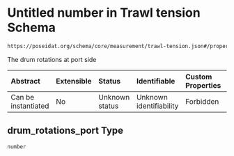 # Untitled number in Trawl tension Schema

```txt
https://poseidat.org/schema/core/measurement/trawl-tension.json#/properties/drum_rotations_port
```

The drum rotations at port side

| Abstract            | Extensible | Status         | Identifiable            | Custom Properties | Additional Properties | Access Restrictions | Defined In                                                                                |
| :------------------ | :--------- | :------------- | :---------------------- | :---------------- | :-------------------- | :------------------ | :---------------------------------------------------------------------------------------- |
| Can be instantiated | No         | Unknown status | Unknown identifiability | Forbidden         | Allowed               | none                | [trawl-tension.json*](schemas/core/measurement/trawl-tension.json "open original schema") |

## drum_rotations_port Type

`number`
